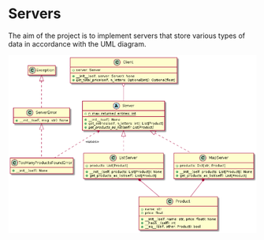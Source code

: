 # Servers

The aim of the project is to implement servers that store various types of data in accordance with the UML diagram.

![uml](https://github.com/Mar-Ber/Servers/blob/main/UML.png)
